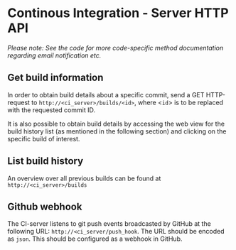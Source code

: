 # Continous Integration - Server HTTP API

*Please note: See the code for more code-specific method documentation regarding email notification etc.*

## Get build information 

In order to obtain build details about a specific commit, send a GET HTTP-request to `http://<ci_server>/builds/<id>`, where <`id`> is to be replaced with the requested commit ID. 

It is also possible to obtain build details by accessing the web view for the build history list (as mentioned in the following section) and clicking on the specific build of interest.

## List build history

An overview over all previous builds can be found at `http://<ci_server>/builds`

## Github webhook

The CI-server listens to git push events broadcasted by GitHub at the following URL: `http://<ci_server/push_hook`. The URL should be encoded as `json`. This should be configured as a webhook in GitHub.

